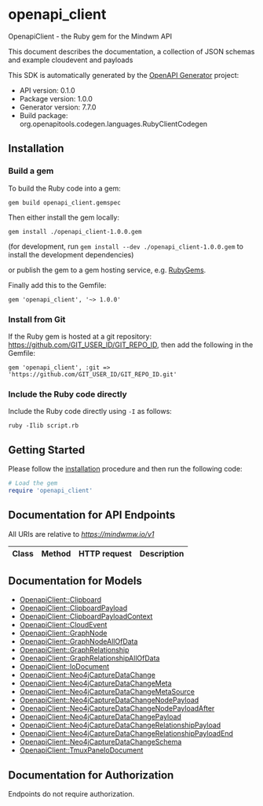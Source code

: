 # openapi_client

OpenapiClient - the Ruby gem for the Mindwm API

This document describes the documentation, a collection of JSON schemas and example cloudevent and payloads

This SDK is automatically generated by the [OpenAPI Generator](https://openapi-generator.tech) project:

- API version: 0.1.0
- Package version: 1.0.0
- Generator version: 7.7.0
- Build package: org.openapitools.codegen.languages.RubyClientCodegen

## Installation

### Build a gem

To build the Ruby code into a gem:

```shell
gem build openapi_client.gemspec
```

Then either install the gem locally:

```shell
gem install ./openapi_client-1.0.0.gem
```

(for development, run `gem install --dev ./openapi_client-1.0.0.gem` to install the development dependencies)

or publish the gem to a gem hosting service, e.g. [RubyGems](https://rubygems.org/).

Finally add this to the Gemfile:

    gem 'openapi_client', '~> 1.0.0'

### Install from Git

If the Ruby gem is hosted at a git repository: https://github.com/GIT_USER_ID/GIT_REPO_ID, then add the following in the Gemfile:

    gem 'openapi_client', :git => 'https://github.com/GIT_USER_ID/GIT_REPO_ID.git'

### Include the Ruby code directly

Include the Ruby code directly using `-I` as follows:

```shell
ruby -Ilib script.rb
```

## Getting Started

Please follow the [installation](#installation) procedure and then run the following code:

```ruby
# Load the gem
require 'openapi_client'

```

## Documentation for API Endpoints

All URIs are relative to *https://mindwmw.io/v1*

Class | Method | HTTP request | Description
------------ | ------------- | ------------- | -------------


## Documentation for Models

 - [OpenapiClient::Clipboard](docs/Clipboard.md)
 - [OpenapiClient::ClipboardPayload](docs/ClipboardPayload.md)
 - [OpenapiClient::ClipboardPayloadContext](docs/ClipboardPayloadContext.md)
 - [OpenapiClient::CloudEvent](docs/CloudEvent.md)
 - [OpenapiClient::GraphNode](docs/GraphNode.md)
 - [OpenapiClient::GraphNodeAllOfData](docs/GraphNodeAllOfData.md)
 - [OpenapiClient::GraphRelationship](docs/GraphRelationship.md)
 - [OpenapiClient::GraphRelationshipAllOfData](docs/GraphRelationshipAllOfData.md)
 - [OpenapiClient::IoDocument](docs/IoDocument.md)
 - [OpenapiClient::Neo4jCaptureDataChange](docs/Neo4jCaptureDataChange.md)
 - [OpenapiClient::Neo4jCaptureDataChangeMeta](docs/Neo4jCaptureDataChangeMeta.md)
 - [OpenapiClient::Neo4jCaptureDataChangeMetaSource](docs/Neo4jCaptureDataChangeMetaSource.md)
 - [OpenapiClient::Neo4jCaptureDataChangeNodePayload](docs/Neo4jCaptureDataChangeNodePayload.md)
 - [OpenapiClient::Neo4jCaptureDataChangeNodePayloadAfter](docs/Neo4jCaptureDataChangeNodePayloadAfter.md)
 - [OpenapiClient::Neo4jCaptureDataChangePayload](docs/Neo4jCaptureDataChangePayload.md)
 - [OpenapiClient::Neo4jCaptureDataChangeRelationshipPayload](docs/Neo4jCaptureDataChangeRelationshipPayload.md)
 - [OpenapiClient::Neo4jCaptureDataChangeRelationshipPayloadEnd](docs/Neo4jCaptureDataChangeRelationshipPayloadEnd.md)
 - [OpenapiClient::Neo4jCaptureDataChangeSchema](docs/Neo4jCaptureDataChangeSchema.md)
 - [OpenapiClient::TmuxPaneIoDocument](docs/TmuxPaneIoDocument.md)


## Documentation for Authorization

Endpoints do not require authorization.

